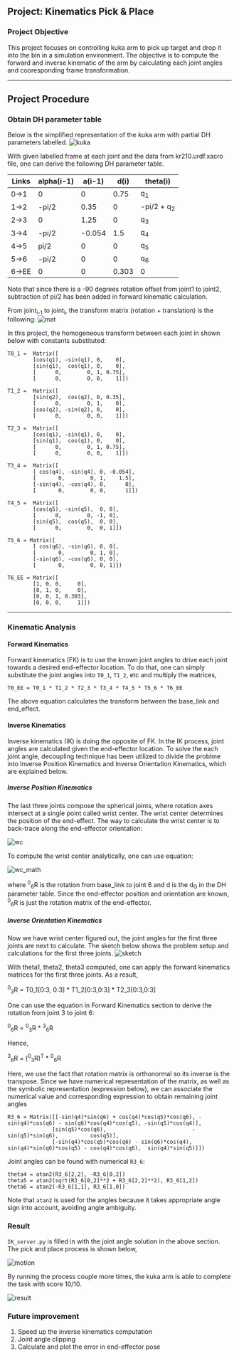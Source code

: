 ## Project: Kinematics Pick & Place
### Project Objective
This project focuses on controlling kuka arm to pick up target and drop it into the bin in a simulation environment. The objective is to compute the forward and inverse kinematic of the arm by calculating each joint angles and cooresponding frame transformation.

---

[//]: # (Image References)

[dh]: ./img/DH_param.png
[motion]: ./img/resulting_motion.gif
[kuka]: ./img/kuka_arm.png
[result]: ./img/task_completion.jpg
[sketch]: ./img/kinematic_analysis.png
[mat]: ./img/matrix.png
[wc]: ./img/wc_cal.png
[wc_math]: ./img/wc_cal_math.png

## Project Procedure
### Obtain DH parameter table
Below is the simplified representation of the kuka arm with partial DH parameters labelled.
![kuka]

With given labelled frame at each joint and the data from kr210.urdf.xacro file, one can derive the following DH parameter table.

Links | alpha(i-1) | a(i-1) | d(i) | theta(i)
--- | --- | --- | --- | ---
0->1 | 0 | 0 | 0.75 | q<sub>1</sub>
1->2 | -pi/2 | 0.35 | 0 | -pi/2 + q<sub>2</sub>
2->3 | 0 | 1.25 | 0 | q<sub>3</sub>
3->4 |  -pi/2 | -0.054 | 1.5 | q<sub>4</sub>
4->5 | pi/2 | 0 | 0 | q<sub>5</sub>
5->6 | -pi/2 | 0 | 0 | q<sub>6</sub>
6->EE | 0 | 0 | 0.303 | 0

Note that since there is a -90 degrees rotation offset from joint1 to joint2, subtraction of pi/2 has been added in forward kinematic calculation.

From joint<sub>i-1</sub> to joint<sub>i</sub>, the transform matrix (rotation + translation) is the following:
![mat]

In this project, the homogeneous transform between each joint in shown below with constants substituted:

```
T0_1 = 	Matrix([
		[cos(q1), -sin(q1), 0,    0],
		[sin(q1),  cos(q1), 0,    0],
		[      0,        0, 1, 0.75],
		[      0,        0, 0,    1]])

T1_2 = 	Matrix([
		[sin(q2),  cos(q2), 0, 0.35],
		[      0,        0, 1,    0],
		[cos(q2), -sin(q2), 0,    0],
		[      0,        0, 0,    1]])

T2_3 = 	Matrix([
		[cos(q1), -sin(q1), 0,    0],
		[sin(q1),  cos(q1), 0,    0],
		[      0,        0, 1, 0.75],
		[      0,        0, 0,    1]])

T3_4 = 	Matrix([
		[ cos(q4), -sin(q4), 0, -0.054],
		[       0,        0, 1,    1.5],
		[-sin(q4), -cos(q4), 0,      0],
		[       0,        0, 0,      1]])

T4_5 = 	Matrix([
		[cos(q5), -sin(q5),  0, 0],
		[      0,        0, -1, 0],
		[sin(q5),  cos(q5),  0, 0],
		[      0,        0,  0, 1]])

T5_6 = Matrix([
		[ cos(q6), -sin(q6), 0, 0],
		[       0,        0, 1, 0],
		[-sin(q6), -cos(q6), 0, 0],
		[       0,        0, 0, 1]])

T6_EE = Matrix([
		[1, 0, 0,     0],
		[0, 1, 0,     0],
		[0, 0, 1, 0.303],
		[0, 0, 0,     1]])
```

---
### Kinematic Analysis
#### Forward Kinematics
Forward kinematics (FK) is to use the known joint angles to drive each joint towards a desired end-effector location. To do that, one can simply substitute the joint angles into `T0_1`, `T1_2`, etc and multiply the matrices,
```
T0_EE = T0_1 * T1_2 * T2_3 * T3_4 * T4_5 * T5_6 * T6_EE
```
The above equation calculates the transform between the base_link and end_effect.

#### Inverse Kinematics
Inverse kinematics (IK) is doing the opposite of FK. In the IK process, joint angles are calculated given the end-effector location. To solve the each joint angle, decoupling technique has been utilized to divide the problme into Inverse Position Kinematics and Inverse Orientation Kinematics, which are explained below.


##### Inverse Position Kinematics
The last three joints compose the spherical joints, where rotation axes intersect at a single point called wrist center. The wrist center determines the position of the end-effect. The way to calculate the wrist center is to back-trace along the end-effector orientation:

![wc]

To compute the wrist center analytically, one can use equation:

![wc_math]

where <sup>0</sup><sub>6</sub>R is the rotation from base_link to joint 6 and d is the d<sub>G</sub> in the DH parameter table. Since the end-effector position and orientation are known, <sup>0</sup><sub>6</sub>R is just the rotation matrix of the end-effector. 

##### Inverse Orientation Kinematics
Now we have wrist center figured out, the joint angles for the first three joints are next to calculate. The sketch below shows the problem setup and calculations for the first three joints. 
![sketch]

With theta1, theta2, theta3 computed, one can apply the forward kinematics matrices for the first three joints. As a result, 

<sup>0</sup><sub>3</sub>R = T0_1[0:3, 0:3] * T1_2[0:3,0:3] * T2_3[0:3,0:3]

One can use the equation in Forward Kinematics section to derive the rotation from joint 3 to joint 6:

<sup>0</sup><sub>6</sub>R = <sup>0</sup><sub>3</sub>R * <sup>3</sup><sub>6</sub>R

Hence,

<sup>3</sup><sub>6</sub>R = (<sup>0</sup><sub>3</sub>R)<sup>T</sup> * <sup>0</sup><sub>6</sub>R 

Here, we use the fact that rotation matrix is orthonormal so its inverse is the transpose. Since we have numerical representation of the matrix, as well as the symbolic representation (expression below), we can associate the numerical value and corresponding expression to obtain remaining joint angles 

```
R3_6 = Matrix([[-sin(q4)*sin(q6) + cos(q4)*cos(q5)*cos(q6), -sin(q4)*cos(q6) - sin(q6)*cos(q4)*cos(q5), -sin(q5)*cos(q4)],
			  [sin(q5)*cos(q6),                           -sin(q5)*sin(q6),          cos(q5)],
			  [-sin(q4)*cos(q5)*cos(q6) - sin(q6)*cos(q4),  sin(q4)*sin(q6)*cos(q5) - cos(q4)*cos(q6),  sin(q4)*sin(q5)]])
```

Joint angles can be found with numerical `R3_6`:
```
theta4 = atan2(R3_6[2,2], -R3_6[0,2])
theta5 = atan2(sqrt(R3_6[0,2]**2 + R3_6[2,2]**2), R3_6[1,2])
theta6 = atan2(-R3_6[1,1], R3_6[1,0])
```
Note that `atan2` is used for the angles because it takes appropriate angle sign into account, avoiding angle ambiguity. 

### Result
`IK_server.py` is filled in with the joint angle solution in the above section. The pick and place process is shown below,

![motion]

By running the process couple more times, the kuka arm is able to complete the task with score 10/10. 

![result]

### Future improvement
1. Speed up the inverse kinematics computation
2. Joint angle clipping
3. Calculate and plot the error in end-effector pose